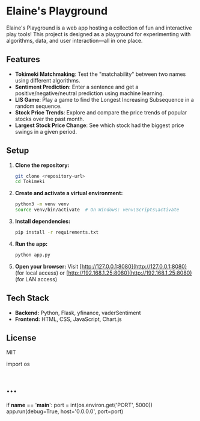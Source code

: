# Elaine's Playground

Elaine's Playground is a web app hosting a collection of fun and interactive play tools! This project is designed as a playground for experimenting with algorithms, data, and user interaction—all in one place.

## Features
- **Tokimeki Matchmaking**: Test the "matchability" between two names using different algorithms.
- **Sentiment Prediction**: Enter a sentence and get a positive/negative/neutral prediction using machine learning.
- **LIS Game**: Play a game to find the Longest Increasing Subsequence in a random sequence.
- **Stock Price Trends**: Explore and compare the price trends of popular stocks over the past month.
- **Largest Stock Price Change**: See which stock had the biggest price swings in a given period.

## Setup
1. **Clone the repository:**
   ```bash
   git clone <repository-url>
   cd Tokimeki
   ```
2. **Create and activate a virtual environment:**
   ```bash
   python3 -m venv venv
   source venv/bin/activate  # On Windows: venv\Scripts\activate
   ```
3. **Install dependencies:**
   ```bash
   pip install -r requirements.txt
   ```
4. **Run the app:**
   ```bash
   python app.py
   ```
5. **Open your browser:**
   Visit [http://127.0.0.1:8080](http://127.0.0.1:8080) (for local access)
   or [http://192.168.1.25:8080](http://192.168.1.25:8080) (for LAN access)

## Tech Stack
- **Backend:** Python, Flask, yfinance, vaderSentiment
- **Frontend:** HTML, CSS, JavaScript, Chart.js

## License
MIT 

import os
# ...
if __name__ == '__main__':
    port = int(os.environ.get('PORT', 5000))
    app.run(debug=True, host='0.0.0.0', port=port) 